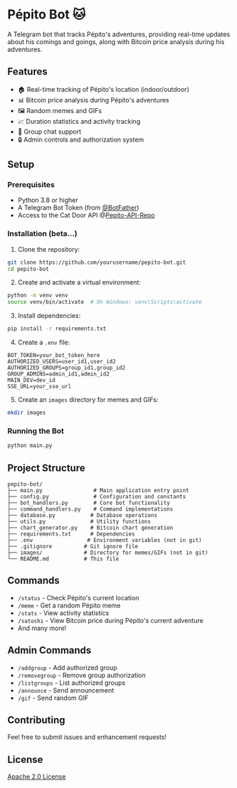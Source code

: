 # Pépito Bot 🐱

A Telegram bot that tracks Pépito's adventures, providing real-time updates about his comings and goings, along with Bitcoin price analysis during his adventures.

## Features
- 🏠 Real-time tracking of Pépito's location (indoor/outdoor)
- 📊 Bitcoin price analysis during Pépito's adventures
- 🖼️ Random memes and GIFs
- 📈 Duration statistics and activity tracking
- 👥 Group chat support
- 🔒 Admin controls and authorization system

## Setup

### Prerequisites
- Python 3.8 or higher
- A Telegram Bot Token (from [@BotFather](https://t.me/botfather))
- Access to the Cat Door API @[Pepito-API-Repo](https://github.com/Clement87/Pepito-API)

### Installation (beta...)

1. Clone the repository:
```bash
git clone https://github.com/yourusername/pepito-bot.git
cd pepito-bot
```

2. Create and activate a virtual environment:
```bash
python -m venv venv
source venv/bin/activate  # On Windows: venv\Scripts\activate
```

3. Install dependencies:
```bash
pip install -r requirements.txt
```

4. Create a `.env` file:
```env
BOT_TOKEN=your_bot_token_here
AUTHORIZED_USERS=user_id1,user_id2
AUTHORIZED_GROUPS=group_id1,group_id2
GROUP_ADMINS=admin_id1,admin_id2
MAIN_DEV=dev_id
SSE_URL=your_sse_url
```

5. Create an `images` directory for memes and GIFs:
```bash
mkdir images
```

### Running the Bot

```bash
python main.py
```

## Project Structure
```
pepito-bot/
├── main.py                # Main application entry point
├── config.py              # Configuration and constants
├── bot_handlers.py        # Core bot functionality
├── command_handlers.py    # Command implementations
├── database.py           # Database operations
├── utils.py              # Utility functions
├── chart_generator.py    # Bitcoin chart generation
├── requirements.txt      # Dependencies
├── .env                 # Environment variables (not in git)
├── .gitignore          # Git ignore file
├── images/             # Directory for memes/GIFs (not in git)
└── README.md           # This file
```

## Commands
- `/status` - Check Pépito's current location
- `/meme` - Get a random Pépito meme
- `/stats` - View activity statistics
- `/satoshi` - View Bitcoin price during Pépito's current adventure
- And many more!

## Admin Commands
- `/addgroup` - Add authorized group
- `/removegroup` - Remove group authorization
- `/listgroups` - List authorized groups
- `/announce` - Send announcement
- `/gif` - Send random GIF

## Contributing
Feel free to submit issues and enhancement requests!

## License
[Apache 2.0 License](https://github.com/sensifier/PEPITO/LICENSE.md)
